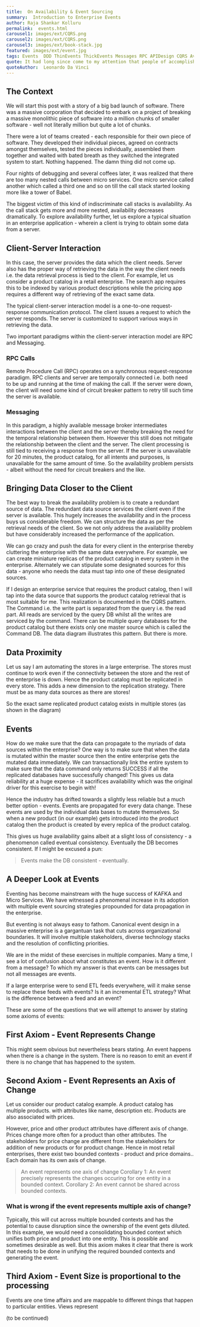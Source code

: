 ```yaml
---
title:  On Availability & Event Sourcing 
summary:  Introduction to Enterprise Events
author: Raja Shankar Kolluru
permalink:  events.html
carousel1: images/ext/CQRS.png
carousel2: images/ext/CQRS.png
carousel3: images/ext/book-stack.jpg
featured: images/ext/event.jpg
tags: Events  DDD ThinEvents ThickEvents Messages RPC APIDesign CQRS Availability EventSourcing
quote: It had long since come to my attention that people of accomplishment rarely sat back and let things happen to them. They went out and happened to things.
quoteAuthor:  Leonardo Da Vinci
---
```

## The Context
We will start this post with a story of a big bad launch of software. There was a massive corporation that decided to embark on a project of breaking a massive monolithic piece of software into a million chunks of smaller software - well not literally million but quite a lot of chunks.  

There were a lot of teams created - each responsible for their own piece of software. They developed their individual pieces, agreed on contracts amongst themselves, tested the pieces individually, assembled them together and waited with bated breath as they switched the integrated system to start. Nothing happened.  The damn thing did not come up. 

Four nights of debugging and several coffees later, it was realized that there are too many nested calls between micro services. One micro service called another which called a third one and so on till the call stack started looking more like a tower of Babel. 

The biggest victim of this kind of indiscriminate call stacks is availability. As the call stack gets more and more nested, availability decreases dramatically. 
To explore availability further, let us explore a typical situation in an enterprise application - wherein a client is trying to obtain some data from a server.

## Client-Server Interaction
In this case, the server provides the data which the client needs. Server also has the proper way of retrieving the data in the way the client needs i.e. the data retrieval process is tied to the client. For example, let us consider a product catalog in a retail enterprise. The search app requires this to be indexed by various product descriptions while the pricing app requires a  different way of retrieving of the exact same data. 

The typical client-server interaction model is a one-to-one request-response communication protocol. The client issues a request to which the server responds. The server is customized to support various ways in retrieving the data.

Two important paradigms within the client-server interaction model are RPC and Messaging.
### RPC Calls
 Remote Procedure Call (RPC)  operates on a synchronous request-response paradigm. RPC clients and server are temporally connected i.e. both need to be up and running at the time of making the call. If the server were down, the client will need some kind of circuit breaker pattern to retry till such time the server is available.

###  Messaging
In this paradigm, a highly available message broker  intermediates interactions between the client and the server thereby breaking the need for the temporal relationship between them.  However this still does not mitigate the relationship between the client and the server. 
The client  processing is still tied to receiving a response from the server.   If the server is unavailable for 20 minutes, the product catalog, for all intents and purposes,  is unavailable for the same amount of time. So the availability problem persists - albeit without the need for circuit breakers and the like. 

## Bringing Data Closer to the Client
The best way to break the availability problem is to create a redundant source of data.   The redundant data source services the client even if the server is available. This hugely increases the availability and in the process buys us considerable freedom. We can structure the data as per the retrieval needs of the client. So we not only address the availability problem but have considerably increased the performance of the application. 

We can go crazy and push the data for every client in the enterprise thereby cluttering the enterprise with the same data everywhere. For example, we can create miniature replicas of the product catalog in every system in the enterprise. Alternately we can stipulate some designated sources for this data - anyone who needs the data must tap into one of these designated sources. 

If I design an enterprise service that requires the product catalog, then I will tap into the data source that supports the product catalog retrieval that is most suitable for me. This realization is documented in the CQRS pattern. The Command i.e. the write part is separated from the query i.e. the read part. All reads are serviced by the query DB whilst all the writes are serviced by the command.  There can be multiple query databases for the product catalog but there exists only one master source which is called the Command DB. The data diagram illustrates this pattern. But there is more. 

## Data Proximity
 Let us say I am automating the stores in a large enterprise. The stores must continue to work even if the connectivity between the store and the rest of the enterprise is down. Hence the product catalog must be replicated in every store. This adds a new dimension to the replication strategy. There must be as many data sources as there are stores!

 So the exact same replicated product catalog exists in multiple stores (as shown in the diagram)

## Events
How do we make sure that the data can propagate to the myriads of data sources within the enterprise? One way is to make sure that when the data is mutated within the master source then the entire enterprise gets the mutated data immediately. We can transactionally link the entire system to make sure that the data command only returns SUCCESS if all the replicated databases have successfully changed! This gives us data reliability at a huge expense - it sacrifices availability which was the original driver for this exercise to begin with!

Hence the industry has drifted towards a slightly less reliable but a much better option - events. Events are propagated for every data change. These events are used by the individual data bases to mutate themselves. So when a new product (in our example) gets introduced into the product catalog then the product is created by every replica of the product catalog. 

This gives us huge availability gains albeit at a slight loss of consistency - a phenomenon called eventual consistency. Eventually the DB becomes consistent. If I might be excused a pun: 
> Events make the DB consistent - eventually. 

## A Deeper Look at Events
Eventing has become mainstream with the huge success of KAFKA and Micro Services. We have witnessed a phenomenal increase in its adoption with multiple event sourcing strategies propounded for data propagation in the enterprise.

But eventing is not always easy to fathom. Canonical event design in a massive enterprise is a gargantuan task that cuts across organizational boundaries. It will involve multiple stakeholders, diverse technology stacks and the resolution of conflicting priorities.

We are in the midst of these exercises in multiple companies. Many a time, I see a lot of confusion about what constitutes an event. How is it different from a message?  To which my answer is that events can be messages but not all messages are events. 

If a large enterprise were to send ETL feeds everywhere, will it make sense to replace these feeds with events? Is it an incremental ETL strategy? What is the difference between a feed and an event? 

These are some of the questions that we will attempt to answer by stating some axioms of events:

## First Axiom - Event Represents Change
This might seem obvious but nevertheless bears stating. An event happens when there is a change in the system. There is no reason to emit an event if there is no change that has happened to the system. 

## Second Axiom - Event Represents an Axis of Change
 Let us consider our product catalog example. A product catalog has multiple products. with attributes like name, description etc. Products are also associated with prices. 
 
 However, price and other product attributes have different axis of change. Prices change more often for a product than other attributes.  The stakeholders for price change are different from the stakeholders for addition of new products or for product change. Hence in most retail enterprises, there exist two bounded contexts - product and price domains.. Each domain has its own axis of change. 

> An event represents one axis of change 
> Corollary 1: An event precisely represents the changes occuring for one entity in a bounded context.
> Corollary 2:  An event cannot be shared across bounded contexts.

### What is wrong if the event represents multiple axis of change? 
Typically, this will cut across multiple bounded contexts and has the potential to cause disruption since the ownership of the event gets diluted. In this example, we would need a consolidating bounded context which unifies both price and product into one entity. This is possible and sometimes desirable as well. But this axiom makes it clear that there is work that needs to be done in unifying the required bounded contexts and generating the event.

## Third Axiom - Event Size is proportional to the processing
Events are one time affairs and are mappable to different things that happen to particular entities. Views represent 

(to be continued)





